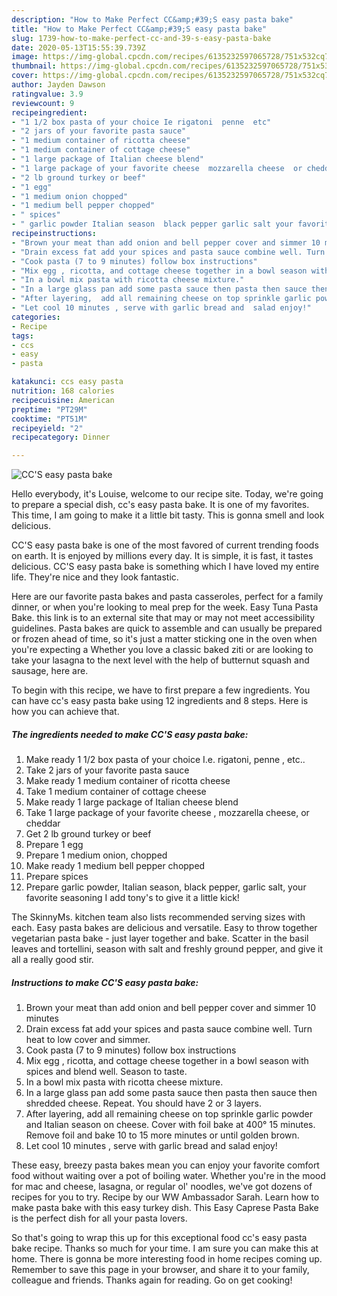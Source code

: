```yaml
---
description: "How to Make Perfect CC&amp;#39;S easy pasta bake"
title: "How to Make Perfect CC&amp;#39;S easy pasta bake"
slug: 1739-how-to-make-perfect-cc-and-39-s-easy-pasta-bake
date: 2020-05-13T15:55:39.739Z
image: https://img-global.cpcdn.com/recipes/6135232597065728/751x532cq70/ccs-easy-pasta-bake-recipe-main-photo.jpg
thumbnail: https://img-global.cpcdn.com/recipes/6135232597065728/751x532cq70/ccs-easy-pasta-bake-recipe-main-photo.jpg
cover: https://img-global.cpcdn.com/recipes/6135232597065728/751x532cq70/ccs-easy-pasta-bake-recipe-main-photo.jpg
author: Jayden Dawson
ratingvalue: 3.9
reviewcount: 9
recipeingredient:
- "1 1/2 box pasta of your choice Ie rigatoni  penne  etc"
- "2 jars of your favorite pasta sauce"
- "1 medium container of ricotta cheese"
- "1 medium container of cottage cheese"
- "1 large package of Italian cheese blend"
- "1 large package of your favorite cheese  mozzarella cheese  or cheddar"
- "2 lb ground turkey or beef"
- "1 egg"
- "1 medium onion chopped"
- "1 medium bell pepper chopped"
- " spices"
- " garlic powder Italian season  black pepper garlic salt your favorite seasoning I add tonys to give it a little kick"
recipeinstructions:
- "Brown your meat than add onion and bell pepper cover and simmer 10 minutes"
- "Drain excess fat add your spices and pasta sauce combine well. Turn heat to low cover and simmer."
- "Cook pasta (7 to 9 minutes) follow box instructions"
- "Mix egg , ricotta, and cottage cheese together in a bowl season with spices and blend well. Season to taste."
- "In a bowl mix pasta with ricotta cheese mixture."
- "In a large glass pan add some pasta sauce then pasta then sauce then shredded cheese.  Repeat. You should have 2 or 3 layers."
- "After layering,  add all remaining cheese on top sprinkle garlic powder and Italian season on cheese. Cover with foil bake at 400° 15 minutes.  Remove foil and bake 10 to 15 more minutes or until golden brown."
- "Let cool 10 minutes , serve with garlic bread and  salad enjoy!"
categories:
- Recipe
tags:
- ccs
- easy
- pasta

katakunci: ccs easy pasta 
nutrition: 168 calories
recipecuisine: American
preptime: "PT29M"
cooktime: "PT51M"
recipeyield: "2"
recipecategory: Dinner

---
```



![CC&#39;S easy pasta bake](https://img-global.cpcdn.com/recipes/6135232597065728/751x532cq70/ccs-easy-pasta-bake-recipe-main-photo.jpg)

Hello everybody, it's Louise, welcome to our recipe site. Today, we're going to prepare a special dish, cc&#39;s easy pasta bake. It is one of my favorites. This time, I am going to make it a little bit tasty. This is gonna smell and look delicious.

CC&#39;S easy pasta bake is one of the most favored of current trending foods on earth. It is enjoyed by millions every day. It is simple, it is fast, it tastes delicious. CC&#39;S easy pasta bake is something which I have loved my entire life. They're nice and they look fantastic.

Here are our favorite pasta bakes and pasta casseroles, perfect for a family dinner, or when you&#39;re looking to meal prep for the week. Easy Tuna Pasta Bake. this link is to an external site that may or may not meet accessibility guidelines. Pasta bakes are quick to assemble and can usually be prepared or frozen ahead of time, so it&#39;s just a matter sticking one in the oven when you&#39;re expecting a Whether you love a classic baked ziti or are looking to take your lasagna to the next level with the help of butternut squash and sausage, here are.


To begin with this recipe, we have to first prepare a few ingredients. You can have cc&#39;s easy pasta bake using 12 ingredients and 8 steps. Here is how you can achieve that.

<!--inarticleads1-->

##### The ingredients needed to make CC&#39;S easy pasta bake:

1. Make ready 1 1/2 box pasta of your choice I.e. rigatoni,  penne , etc..
1. Take 2 jars of your favorite pasta sauce
1. Make ready 1 medium container of ricotta cheese
1. Take 1 medium container of cottage cheese
1. Make ready 1 large package of Italian cheese blend
1. Take 1 large package of your favorite cheese , mozzarella cheese,  or cheddar
1. Get 2 lb ground turkey or beef
1. Prepare 1 egg
1. Prepare 1 medium onion, chopped
1. Make ready 1 medium bell pepper chopped
1. Prepare  spices
1. Prepare  garlic powder, Italian season,  black pepper, garlic salt, your favorite seasoning I add tony&#39;s to give it a little kick!


The SkinnyMs. kitchen team also lists recommended serving sizes with each. Easy pasta bakes are delicious and versatile. Easy to throw together vegetarian pasta bake - just layer together and bake. Scatter in the basil leaves and tortellini, season with salt and freshly ground pepper, and give it all a really good stir. 

<!--inarticleads2-->

##### Instructions to make CC&#39;S easy pasta bake:

1. Brown your meat than add onion and bell pepper cover and simmer 10 minutes
1. Drain excess fat add your spices and pasta sauce combine well. Turn heat to low cover and simmer.
1. Cook pasta (7 to 9 minutes) follow box instructions
1. Mix egg , ricotta, and cottage cheese together in a bowl season with spices and blend well. Season to taste.
1. In a bowl mix pasta with ricotta cheese mixture.
1. In a large glass pan add some pasta sauce then pasta then sauce then shredded cheese.  Repeat. You should have 2 or 3 layers.
1. After layering,  add all remaining cheese on top sprinkle garlic powder and Italian season on cheese. Cover with foil bake at 400° 15 minutes.  Remove foil and bake 10 to 15 more minutes or until golden brown.
1. Let cool 10 minutes , serve with garlic bread and  salad enjoy!


These easy, breezy pasta bakes mean you can enjoy your favorite comfort food without waiting over a pot of boiling water. Whether you&#39;re in the mood for mac and cheese, lasagna, or regular ol&#39; noodles, we&#39;ve got dozens of recipes for you to try. Recipe by our WW Ambassador Sarah. Learn how to make pasta bake with this easy turkey dish. This Easy Caprese Pasta Bake is the perfect dish for all your pasta lovers. 

So that's going to wrap this up for this exceptional food cc&#39;s easy pasta bake recipe. Thanks so much for your time. I am sure you can make this at home. There is gonna be more interesting food in home recipes coming up. Remember to save this page in your browser, and share it to your family, colleague and friends. Thanks again for reading. Go on get cooking!
